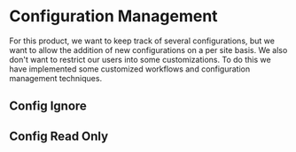 # Configuration Management

For this product, we want to keep track of several configurations, but we want to allow the addition of new 
configurations on a per site basis. We also don't want to restrict our users into some customizations. To do this we 
have implemented some customized workflows and configuration management techniques. 

## Config Ignore

## Config Read Only
